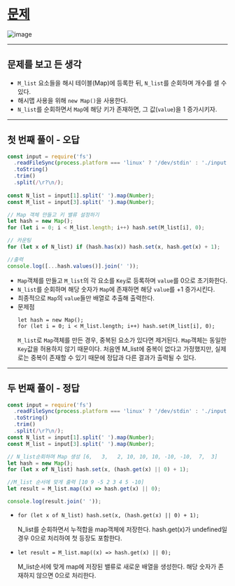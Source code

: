 # [문제](https://www.acmicpc.net/problem/10816)
![image](https://github.com/user-attachments/assets/b22e6494-9e56-4849-b103-d96de7da8224)

---
## 문제를 보고 든 생각
- `M_list` 요소들을 해시 테이블(Map)에 등록한 뒤, `N_list`를 순회하며 개수를 셀 수 있다.
- 해시맵 사용을 위해 `new Map()`을 사용한다.
- `N_list`를 순회하면서 `Map`에 해당 키가 존재하면, 그 값(`value`)을 1 증가시키자.

---
## 첫 번째 풀이 - 오답
```javascript
const input = require('fs')
  .readFileSync(process.platform === 'linux' ? '/dev/stdin' : './input.txt')
  .toString()
  .trim()
  .split(/\r?\n/);
  
const N_list = input[1].split(' ').map(Number);
const M_list = input[3].split(' ').map(Number);

// Map 객체 만들고 키 밸류 설정하기
let hash = new Map();
for (let i = 0; i < M_list.length; i++) hash.set(M_list[i], 0);

// 카운팅
for (let x of N_list) if (hash.has(x)) hash.set(x, hash.get(x) + 1);

//출력
console.log([...hash.values()].join(' '));
```
- `Map`객체를 만들고 `M_list`의 각 요소를 `Key`로 등록하며 `value`를 0으로 초기화한다.
- `N_list`를 순회하며 해당 숫자가 `Map`에 존재하면 해당 `value`를 +1 증가시킨다.
- 최종적으로 `Map`의 `value`들만 배열로 추출해 출력한다.
- 문제점
    ```
  let hash = new Map();
  for (let i = 0; i < M_list.length; i++) hash.set(M_list[i], 0);
    ```
    `M_list`로 `Map`객체를 만든 경우, 중복된 요소가 있다면 제거된다. `Map`객체는 동일한 `Key`값을 허용하지 않기 때문이다.
    처음엔 M_list에 중복이 없다고 가정했지만, 실제로는 중복이 존재할 수 있기 때문에 정답과 다른 결과가 출력될 수 있다.

---
## 두 번째 풀이 - 정답
```javascript
const input = require('fs')
  .readFileSync(process.platform === 'linux' ? '/dev/stdin' : './input.txt')
  .toString()
  .trim()
  .split(/\r?\n/);
const N_list = input[1].split(' ').map(Number);
const M_list = input[3].split(' ').map(Number);

// N_list순회하며 Map 생성 [6,   3,   2, 10, 10, 10, -10, -10,  7,  3]
let hash = new Map();
for (let x of N_list) hash.set(x, (hash.get(x) || 0) + 1);

//M_list 순서에 맞게 출력 [10 9 -5 2 3 4 5 -10]
let result = M_list.map((x) => hash.get(x) || 0);

console.log(result.join(' '));
```
- `for (let x of N_list) hash.set(x, (hash.get(x) || 0) + 1);`
    
    N_list를 순회하면서 누적합을 map객체에 저장한다.
  hash.get(x)가 undefined일 경우 0으로 처리하여 첫 등장도 포함한다.
    
- `let result = M_list.map((x) => hash.get(x) || 0);`
    
    M_list순서에 맞게 map에 저장된 밸류로 새로운 배열을 생성한다.
    해당 숫자가 존재하지 않으면 0으로 처리한다.
